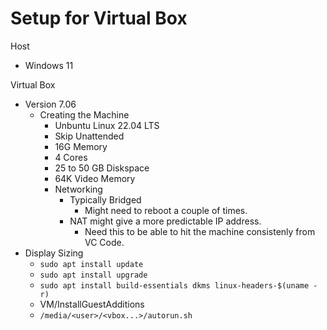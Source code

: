 # Setup for Virtual Box

Host 
- Windows 11

Virtual Box
- Version 7.06
    - Creating the Machine
        - Unbuntu Linux 22.04 LTS
        - Skip Unattended 
        - 16G Memory
        - 4 Cores
        - 25 to 50 GB Diskspace
        - 64K Video Memory
        - Networking
            - Typically Bridged
                -  Might need to reboot a couple of times.
            - NAT might give a more predictable IP address.
                - Need this to be able to hit the machine consistenly from VC Code.
- Display Sizing 
    - `sudo apt install update`
    - `sudo apt install upgrade`
    - `sudo apt install build-essentials dkms linux-headers-$(uname -r)`
    - VM/InstallGuestAdditions
    - `/media/<user>/<vbox...>/autorun.sh `

